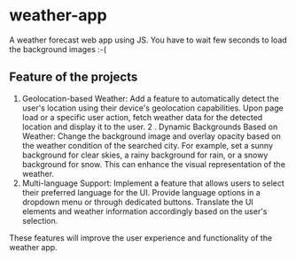 # weather-app
A weather forecast web app using JS. You have to wait few seconds to load the background images :-(
## Feature of the projects 
1. Geolocation-based Weather:
   Add a feature to automatically detect the user's location using their device's geolocation capabilities. Upon page load or a specific user action, fetch weather data for the detected location and display it to the user.
2 . Dynamic Backgrounds Based on Weather:
   Change the background image and overlay opacity based on the weather condition of the searched city. For example, set a sunny background for clear skies, a rainy background for rain, or a snowy background for snow. This can enhance the visual representation of the weather.
3. Multi-language Support:
  Implement a feature that allows users to select their preferred language for the UI. Provide language options in a dropdown menu or through dedicated buttons. Translate the UI elements and weather information accordingly based on the user's selection.

These features will improve the user experience and functionality of the weather app.
